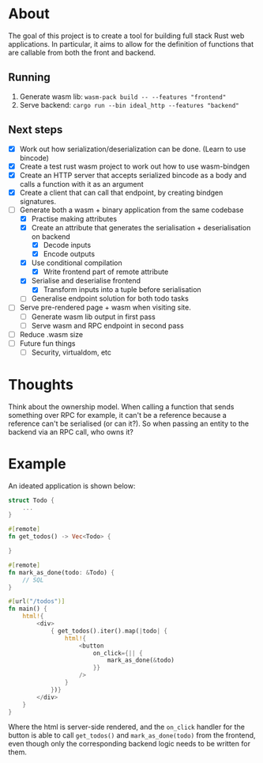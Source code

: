 # About

The goal of this project is to create a tool for building full stack Rust web applications.
In particular, it aims to allow for the definition of functions that are callable
from both the front and backend.

## Running

1. Generate wasm lib: `wasm-pack build -- --features "frontend"`
2. Serve backend: `cargo run --bin ideal_http --features "backend"`

## Next steps

- [x] Work out how serialization/deserialization can be done. (Learn to use bincode)
- [x] Create a test rust wasm project to work out how to use wasm-bindgen
- [x] Create an HTTP server that accepts serialized bincode as a body and calls a function with it as an argument
- [x] Create a client that can call that endpoint, by creating bindgen signatures.
- [ ] Generate both a wasm + binary application from the same codebase
  - [x] Practise making attributes
  - [x] Create an attribute that generates the serialisation + deserialisation on backend
    - [x] Decode inputs
    - [x] Encode outputs
  - [x] Use conditional compilation
    - [x] Write frontend part of remote attribute
  - [x] Serialise and deserialise frontend
    - [x] Transform inputs into a tuple before serialisation
  - [ ] Generalise endpoint solution for both todo tasks
- [ ] Serve pre-rendered page + wasm when visiting site.
  - [ ] Generate wasm lib output in first pass
  - [ ] Serve wasm and RPC endpoint in second pass
- [ ] Reduce .wasm size
- [ ] Future fun things
  - [ ] Security, virtualdom, etc

# Thoughts

Think about the ownership model. When calling a function that sends something over RPC for example, it can't be a reference because a reference can't be serialised (or can it?). So when passing an entity to the backend via an RPC call, who owns it?

# Example

An ideated application is shown below:

```rust
struct Todo {
    ...
}

#[remote]
fn get_todos() -> Vec<Todo> {

}

#[remote]
fn mark_as_done(todo: &Todo) {
    // SQL
}

#[url("/todos")]
fn main() {
    html!{
        <div>
            { get_todos().iter().map(|todo| {
                html!{
                    <button
                        on_click={|| {
                            mark_as_done(&todo)
                        }}
                    />
                }
            })}
        </div>
    }
}
```

Where the html is server-side rendered, and the `on_click` handler for the button is able to call `get_todos()` and `mark_as_done(todo)` from the frontend, even though only the corresponding backend logic needs to be written for them.